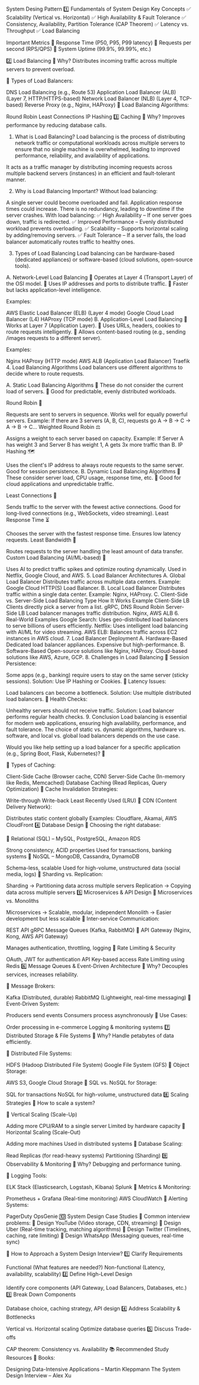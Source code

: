 System Desing Pattern
1️⃣ Fundamentals of System Design
Key Concepts
✅ Scalability (Vertical vs. Horizontal)
✅ High Availability & Fault Tolerance
✅ Consistency, Availability, Partition Tolerance (CAP Theorem)
✅ Latency vs. Throughput
✅ Load Balancing

Important Metrics
🔹 Response Time (P50, P95, P99 latency)
🔹 Requests per second (RPS/QPS)
🔹 System Uptime (99.9%, 99.99%, etc.)

2️⃣ Load Balancing
📌 Why? Distributes incoming traffic across multiple servers to prevent overload.

🔹 Types of Load Balancers:

DNS Load Balancing (e.g., Route 53)
Application Load Balancer (ALB) (Layer 7, HTTP/HTTPS-based)
Network Load Balancer (NLB) (Layer 4, TCP-based)
Reverse Proxy (e.g., Nginx, HAProxy)
🔹 Load Balancing Algorithms:

Round Robin
Least Connections
IP Hashing
3️⃣ Caching
📌 Why? Improves performance by reducing database calls.


1. What is Load Balancing?
   Load balancing is the process of distributing network traffic or computational workloads across multiple servers to ensure that no single machine is overwhelmed, leading to improved performance, reliability, and availability of applications.

It acts as a traffic manager by distributing incoming requests across multiple backend servers (instances) in an efficient and fault-tolerant manner.

2. Why is Load Balancing Important?
   Without load balancing:

A single server could become overloaded and fail.
Application response times could increase.
There is no redundancy, leading to downtime if the server crashes.
With load balancing: ✅ High Availability – If one server goes down, traffic is redirected.
✅ Improved Performance – Evenly distributed workload prevents overloading.
✅ Scalability – Supports horizontal scaling by adding/removing servers.
✅ Fault Tolerance – If a server fails, the load balancer automatically routes traffic to healthy ones.

3. Types of Load Balancing
   Load balancing can be hardware-based (dedicated appliances) or software-based (cloud solutions, open-source tools).

A. Network-Level Load Balancing
🔹 Operates at Layer 4 (Transport Layer) of the OSI model.
🔹 Uses IP addresses and ports to distribute traffic.
🔹 Faster but lacks application-level intelligence.

Examples:

AWS Elastic Load Balancer (ELB) (Layer 4 mode)
Google Cloud Load Balancer (L4)
HAProxy (TCP mode)
B. Application-Level Load Balancing
🔹 Works at Layer 7 (Application Layer).
🔹 Uses URLs, headers, cookies to route requests intelligently.
🔹 Allows content-based routing (e.g., sending /images requests to a different server).

Examples:

Nginx
HAProxy (HTTP mode)
AWS ALB (Application Load Balancer)
Traefik
4. Load Balancing Algorithms
   Load balancers use different algorithms to decide where to route requests.

A. Static Load Balancing Algorithms
🔹 These do not consider the current load of servers.
🔹 Good for predictable, evenly distributed workloads.

Round Robin 🏀

Requests are sent to servers in sequence.
Works well for equally powerful servers.
Example: If there are 3 servers (A, B, C), requests go A → B → C → A → B → C...
Weighted Round Robin ⚖️

Assigns a weight to each server based on capacity.
Example: If Server A has weight 3 and Server B has weight 1, A gets 3x more traffic than B.
IP Hashing 🗺️

Uses the client's IP address to always route requests to the same server.
Good for session persistence.
B. Dynamic Load Balancing Algorithms
🔹 These consider server load, CPU usage, response time, etc.
🔹 Good for cloud applications and unpredictable traffic.

Least Connections 🔄

Sends traffic to the server with the fewest active connections.
Good for long-lived connections (e.g., WebSockets, video streaming).
Least Response Time ⏳

Chooses the server with the fastest response time.
Ensures low latency requests.
Least Bandwidth 📡

Routes requests to the server handling the least amount of data transfer.
Custom Load Balancing (AI/ML-based) 🤖

Uses AI to predict traffic spikes and optimize routing dynamically.
Used in Netflix, Google Cloud, and AWS.
5. Load Balancer Architectures
   A. Global Load Balancer
   Distributes traffic across multiple data centers.
   Example: Google Cloud HTTP(S) Load Balancer.
   B. Local Load Balancer
   Distributes traffic within a single data center.
   Example: Nginx, HAProxy.
   C. Client-Side vs. Server-Side Load Balancing
   Type	How It Works	Example
   Client-Side LB	Clients directly pick a server from a list.	gRPC, DNS Round Robin
   Server-Side LB	Load balancer manages traffic distribution.	Nginx, AWS ALB
6. Real-World Examples
   Google Search: Uses geo-distributed load balancers to serve billions of users efficiently.
   Netflix: Uses intelligent load balancing with AI/ML for video streaming.
   AWS ELB: Balances traffic across EC2 instances in AWS cloud.
7. Load Balancer Deployment
   A. Hardware-Based
   Dedicated load balancer appliances.
   Expensive but high-performance.
   B. Software-Based
   Open-source solutions like Nginx, HAProxy.
   Cloud-based solutions like AWS, Azure, GCP.
8. Challenges in Load Balancing
   🚨 Session Persistence:

Some apps (e.g., banking) require users to stay on the same server (sticky sessions).
Solution: Use IP Hashing or Cookies.
🚨 Latency Issues:

Load balancers can become a bottleneck.
Solution: Use multiple distributed load balancers.
🚨 Health Checks:

Unhealthy servers should not receive traffic.
Solution: Load balancer performs regular health checks.
9. Conclusion
   Load balancing is essential for modern web applications, ensuring high availability, performance, and fault tolerance. The choice of static vs. dynamic algorithms, hardware vs. software, and local vs. global load balancers depends on the use case.

Would you like help setting up a load balancer for a specific application (e.g., Spring Boot, Flask, Kubernetes)? 🚀

🔹 Types of Caching:

Client-Side Cache (Browser cache, CDN)
Server-Side Cache (In-memory like Redis, Memcached)
Database Caching (Read Replicas, Query Optimization)
🔹 Cache Invalidation Strategies:

Write-through
Write-back
Least Recently Used (LRU)
🔹 CDN (Content Delivery Network):

Distributes static content globally
Examples: Cloudflare, Akamai, AWS CloudFront
4️⃣ Database Design
📌 Choosing the right database:

🔹 Relational (SQL) – MySQL, PostgreSQL, Amazon RDS

Strong consistency, ACID properties
Used for transactions, banking systems
🔹 NoSQL – MongoDB, Cassandra, DynamoDB

Schema-less, scalable
Used for high-volume, unstructured data (social media, logs)
🔹 Sharding vs. Replication:

Sharding → Partitioning data across multiple servers
Replication → Copying data across multiple servers
5️⃣ Microservices & API Design
📌 Microservices vs. Monoliths

Microservices → Scalable, modular, independent
Monolith → Easier development but less scalable
🔹 Inter-service Communication:

REST API
gRPC
Message Queues (Kafka, RabbitMQ)
🔹 API Gateway (Nginx, Kong, AWS API Gateway)

Manages authentication, throttling, logging
🔹 Rate Limiting & Security

OAuth, JWT for authentication
API Key-based access
Rate Limiting using Redis
6️⃣ Message Queues & Event-Driven Architecture
📌 Why? Decouples services, increases reliability.

🔹 Message Brokers:

Kafka (Distributed, durable)
RabbitMQ (Lightweight, real-time messaging)
🔹 Event-Driven System:

Producers send events
Consumers process asynchronously
🔹 Use Cases:

Order processing in e-commerce
Logging & monitoring systems
7️⃣ Distributed Storage & File Systems
📌 Why? Handle petabytes of data efficiently.

🔹 Distributed File Systems:

HDFS (Hadoop Distributed File System)
Google File System (GFS)
🔹 Object Storage:

AWS S3, Google Cloud Storage
🔹 SQL vs. NoSQL for Storage:

SQL for transactions
NoSQL for high-volume, unstructured data
8️⃣ Scaling Strategies
📌 How to scale a system?

🔹 Vertical Scaling (Scale-Up)

Adding more CPU/RAM to a single server
Limited by hardware capacity
🔹 Horizontal Scaling (Scale-Out)

Adding more machines
Used in distributed systems
🔹 Database Scaling:

Read Replicas (for read-heavy systems)
Partitioning (Sharding)
9️⃣ Observability & Monitoring
📌 Why? Debugging and performance tuning.

🔹 Logging Tools:

ELK Stack (Elasticsearch, Logstash, Kibana)
Splunk
🔹 Metrics & Monitoring:

Prometheus + Grafana (Real-time monitoring)
AWS CloudWatch
🔹 Alerting Systems:

PagerDuty
OpsGenie
🔟 System Design Case Studies
📌 Common interview problems:
🔹 Design YouTube (Video storage, CDN, streaming)
🔹 Design Uber (Real-time tracking, matching algorithms)
🔹 Design Twitter (Timelines, caching, rate limiting)
🔹 Design WhatsApp (Messaging queues, real-time sync)

📌 How to Approach a System Design Interview?
1️⃣ Clarify Requirements

Functional (What features are needed?)
Non-functional (Latency, availability, scalability)
2️⃣ Define High-Level Design

Identify core components (API Gateway, Load Balancers, Databases, etc.)
3️⃣ Break Down Components

Database choice, caching strategy, API design
4️⃣ Address Scalability & Bottlenecks

Vertical vs. Horizontal scaling
Optimize database queries
5️⃣ Discuss Trade-offs

CAP theorem: Consistency vs. Availability
📚 Recommended Study Resources
📘 Books:

Designing Data-Intensive Applications – Martin Kleppmann
The System Design Interview – Alex Xu
